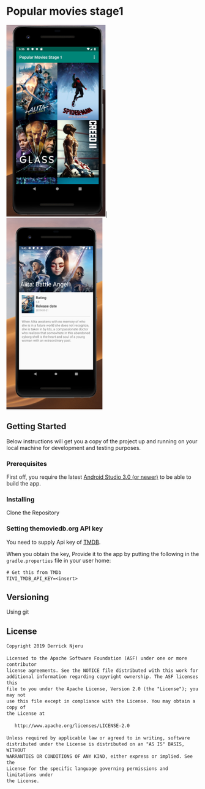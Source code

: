 # Popular movies stage1

<img src="https://github.com/derricknjeru/PopularMoviesStage1/blob/master/art/home.png" height="500">| <img src="https://github.com/derricknjeru/PopularMoviesStage1/blob/master/art/details_page.png" height="500">

## Getting Started

Below instructions will get you a copy of the project up and running on your local machine for development and testing purposes.

### Prerequisites

First off, you require the latest [Android Studio 3.0 (or newer)](https://developer.android.com/studio) to be able to build the app.

### Installing
Clone the Repository

### Setting themoviedb.org API key
You need to supply Api key of [TMDB](https://www.themoviedb.org/?_dc=1551209331). 

When you obtain the key, Provide it to the app by putting the following in the
`gradle.properties` file in your user home:

```
# Get this from TMDb
TIVI_TMDB_API_KEY=<insert>

```
## Versioning

Using git

## License

```
Copyright 2019 Derrick Njeru

Licensed to the Apache Software Foundation (ASF) under one or more contributor
license agreements. See the NOTICE file distributed with this work for
additional information regarding copyright ownership. The ASF licenses this
file to you under the Apache License, Version 2.0 (the "License"); you may not
use this file except in compliance with the License. You may obtain a copy of
the License at

   http://www.apache.org/licenses/LICENSE-2.0

Unless required by applicable law or agreed to in writing, software
distributed under the License is distributed on an "AS IS" BASIS, WITHOUT
WARRANTIES OR CONDITIONS OF ANY KIND, either express or implied. See the
License for the specific language governing permissions and limitations under
the License.
```

